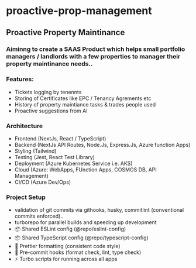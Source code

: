 # proactive-prop-management
## Proactive Property Maintinance

### Aiminng to create a SAAS Product which helps small portfolio managers / landlords with a few properties to manager their property maintinance needs.. 

### Features:  
- Tickets logging by tenennts 
- Storing of Certificates like EPC / Tenancy Agrements etc
- History of property maintiance tasks & trades people used
- Proactive suggestions from AI 

### Architecture
- Frontend (NextJs, React / TypeScript)
- Backend (NextJs API Routes, Node.Js, Express.Js, Azure function Apps)
- Styling (Tailwind)
- Testing (Jest, React Test Library)
- Deployment (Azure Kubernetes Service i.e. AKS)
- Cloud (Azure: WebApps, FUnction Apps, COSMOS DB, API Management)
- CI/CD (Azure Dev/Ops)

### Project Setup 
- validation of git commits via githooks, husky, commitlint (conventional commits enforced)..
- turborepo for parallel builds and speeding up development
- 📦 Shared ESLint config (@repo/eslint-config)
- 📦 Shared TypeScript config (@repo/typescript-config)
- 🎨 Prettier formatting (consistent code style)
- 🔧 Pre-commit hooks (format check, lint, type check)
- ⚡ Turbo scripts for running across all apps
